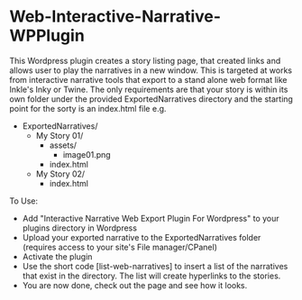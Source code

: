 # Web-Interactive-Narrative-WPPlugin
This Wordpress plugin creates a story listing page, that created links and allows user to play the narratives in a new window. This is targeted at works from interactive narrative tools that export to a stand alone web format like Inkle's Inky or Twine. The only requirements are that your story is within its own folder under the provided ExportedNarratives directory and the starting point for the sorty is an index.html file e.g.

* ExportedNarratives/
    * My Story 01/
        * assets/
            * image01.png
        * index.html
    * My Story 02/
        * index.html


To Use:

* Add "Interactive Narrative Web Export Plugin For Wordpress" to your plugins directory in Wordpress
* Upload your exported narrative to the ExportedNarratives folder (requires access to your site's File manager/CPanel)
* Activate the plugin
* Use the short code [list-web-narratives] to insert a list of the narratives that exist in the directory. The list will create hyperlinks to the stories.
* You are now done, check out the page and see how it looks.
